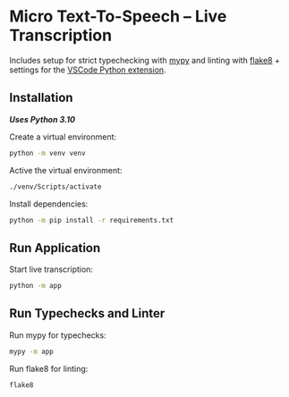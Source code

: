 # Micro Text-To-Speech – Live Transcription

Includes setup for strict typechecking with [mypy](https://mypy.readthedocs.io/en/stable/index.html) and linting with [flake8](https://flake8.pycqa.org/en/latest/index.html) + settings for the [VSCode Python extension](https://marketplace.visualstudio.com/items?itemName=ms-python.python).

## Installation

__*Uses Python 3.10*__

Create a virtual environment:

```bash
python -m venv venv
```

Active the virtual environment:

```bash
./venv/Scripts/activate
```

Install dependencies:

```bash
python -m pip install -r requirements.txt
```

## Run Application

Start live transcription:

```bash
python -m app
```

## Run Typechecks and Linter

Run mypy for typechecks:

```bash
mypy -m app
```

Run flake8 for linting:

```bash
flake8
```
